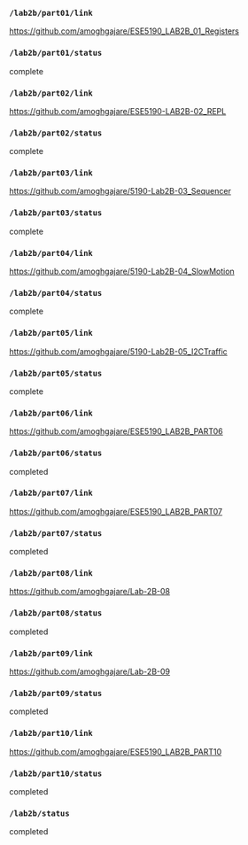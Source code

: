 ### `/lab2b/part01/link`
https://github.com/amoghgajare/ESE5190_LAB2B_01_Registers
### `/lab2b/part01/status`
complete
### `/lab2b/part02/link`
https://github.com/amoghgajare/ESE5190-LAB2B-02_REPL
### `/lab2b/part02/status`
complete
### `/lab2b/part03/link`
https://github.com/amoghgajare/5190-Lab2B-03_Sequencer
### `/lab2b/part03/status`
complete
### `/lab2b/part04/link`
https://github.com/amoghgajare/5190-Lab2B-04_SlowMotion
### `/lab2b/part04/status`
complete
### `/lab2b/part05/link`
https://github.com/amoghgajare/5190-Lab2B-05_I2CTraffic
### `/lab2b/part05/status`
complete
### `/lab2b/part06/link`
https://github.com/amoghgajare/ESE5190_LAB2B_PART06
### `/lab2b/part06/status`
completed
### `/lab2b/part07/link`
https://github.com/amoghgajare/ESE5190_LAB2B_PART07
### `/lab2b/part07/status`
completed
### `/lab2b/part08/link`
https://github.com/amoghgajare/Lab-2B-08
### `/lab2b/part08/status`
completed
### `/lab2b/part09/link`
https://github.com/amoghgajare/Lab-2B-09
### `/lab2b/part09/status`
completed
### `/lab2b/part10/link`
https://github.com/amoghgajare/ESE5190_LAB2B_PART10
### `/lab2b/part10/status`
completed
### `/lab2b/status`
completed

